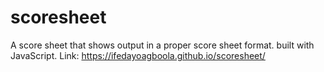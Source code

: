 # scoresheet
A score sheet that shows output in a proper score sheet format.
built with JavaScript.
Link: https://ifedayoagboola.github.io/scoresheet/
